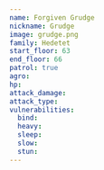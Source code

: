 ```yaml
---
name: Forgiven Grudge
nickname: Grudge
image: grudge.png
family: Hedetet
start_floor: 63
end_floor: 66
patrol: true
agro: 
hp: 
attack_damage: 
attack_type: 
vulnerabilities:
  bind: 
  heavy: 
  sleep: 
  slow: 
  stun: 
---
```

